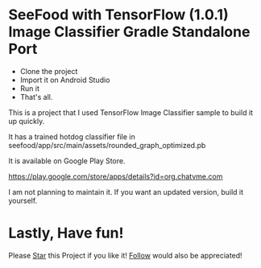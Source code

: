 # SeeFood with TensorFlow (1.0.1) Image Classifier Gradle Standalone Port

- Clone the project
- Import it on Android Studio
- Run it
- That's all.

This is a project that I used TensorFlow Image Classifier sample to build it up quickly.

It has a trained hotdog classifier file in seefood/app/src/main/assets/rounded_graph_optimized.pb

It is available on Google Play Store.

https://play.google.com/store/apps/details?id=org.chatvme.com

I am not planning to maintain it. If you want an updated version, build it yourself.

# Lastly, Have fun!

Please [Star](https://github.com/hunterxxx/seefood) this Project if you like it! [Follow](https://github.com/hunterxxx) would also be appreciated!
